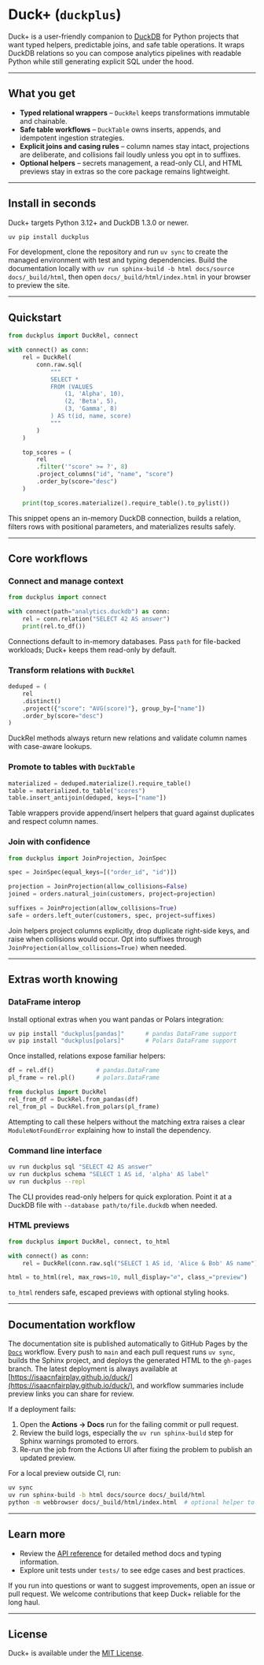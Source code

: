 # Duck+ (`duckplus`)

Duck+ is a user-friendly companion to [DuckDB](https://duckdb.org/) for Python
projects that want typed helpers, predictable joins, and safe table operations.
It wraps DuckDB relations so you can compose analytics pipelines with readable
Python while still generating explicit SQL under the hood.

---

## What you get

- **Typed relational wrappers** – `DuckRel` keeps transformations immutable and
  chainable.
- **Safe table workflows** – `DuckTable` owns inserts, appends, and
  idempotent ingestion strategies.
- **Explicit joins and casing rules** – column names stay intact, projections
  are deliberate, and collisions fail loudly unless you opt in to suffixes.
- **Optional helpers** – secrets management, a read-only CLI, and HTML previews
  stay in extras so the core package remains lightweight.

---

## Install in seconds

Duck+ targets Python 3.12+ and DuckDB 1.3.0 or newer.

```bash
uv pip install duckplus
```

For development, clone the repository and run `uv sync` to create the managed
environment with test and typing dependencies. Build the documentation locally
with `uv run sphinx-build -b html docs/source docs/_build/html`, then open
`docs/_build/html/index.html` in your browser to preview the site.

---

## Quickstart

```python
from duckplus import DuckRel, connect

with connect() as conn:
    rel = DuckRel(
        conn.raw.sql(
            """
            SELECT *
            FROM (VALUES
                (1, 'Alpha', 10),
                (2, 'Beta', 5),
                (3, 'Gamma', 8)
            ) AS t(id, name, score)
            """
        )
    )

    top_scores = (
        rel
        .filter('"score" >= ?', 8)
        .project_columns("id", "name", "score")
        .order_by(score="desc")
    )

    print(top_scores.materialize().require_table().to_pylist())
```

This snippet opens an in-memory DuckDB connection, builds a relation, filters
rows with positional parameters, and materializes results safely.

---

## Core workflows

### Connect and manage context

```python
from duckplus import connect

with connect(path="analytics.duckdb") as conn:
    rel = conn.relation("SELECT 42 AS answer")
    print(rel.to_df())
```

Connections default to in-memory databases. Pass `path` for file-backed
workloads; Duck+ keeps them read-only by default.

### Transform relations with `DuckRel`

```python
deduped = (
    rel
    .distinct()
    .project({"score": "AVG(score)"}, group_by=["name"])
    .order_by(score="desc")
)
```

DuckRel methods always return new relations and validate column names with
case-aware lookups.

### Promote to tables with `DuckTable`

```python
materialized = deduped.materialize().require_table()
table = materialized.to_table("scores")
table.insert_antijoin(deduped, keys=["name"])
```

Table wrappers provide append/insert helpers that guard against duplicates and
respect column names.

### Join with confidence

```python
from duckplus import JoinProjection, JoinSpec

spec = JoinSpec(equal_keys=[("order_id", "id")])

projection = JoinProjection(allow_collisions=False)
joined = orders.natural_join(customers, project=projection)

suffixes = JoinProjection(allow_collisions=True)
safe = orders.left_outer(customers, spec, project=suffixes)
```

Join helpers project columns explicitly, drop duplicate right-side keys, and
raise when collisions would occur. Opt into suffixes through
`JoinProjection(allow_collisions=True)` when needed.

---

## Extras worth knowing

### DataFrame interop

Install optional extras when you want pandas or Polars integration:

```bash
uv pip install "duckplus[pandas]"      # pandas DataFrame support
uv pip install "duckplus[polars]"      # Polars DataFrame support
```

Once installed, relations expose familiar helpers:

```python
df = rel.df()            # pandas.DataFrame
pl_frame = rel.pl()      # polars.DataFrame

from duckplus import DuckRel
rel_from_df = DuckRel.from_pandas(df)
rel_from_pl = DuckRel.from_polars(pl_frame)
```

Attempting to call these helpers without the matching extra raises a clear
``ModuleNotFoundError`` explaining how to install the dependency.

### Command line interface

```bash
uv run duckplus sql "SELECT 42 AS answer"
uv run duckplus schema "SELECT 1 AS id, 'alpha' AS label"
uv run duckplus --repl
```

The CLI provides read-only helpers for quick exploration. Point it at a DuckDB
file with `--database path/to/file.duckdb` when needed.

### HTML previews

```python
from duckplus import DuckRel, connect, to_html

with connect() as conn:
    rel = DuckRel(conn.raw.sql("SELECT 1 AS id, 'Alice & Bob' AS name"))

html = to_html(rel, max_rows=10, null_display="∅", class_="preview")
```

`to_html` renders safe, escaped previews with optional styling hooks.

---

## Documentation workflow

The documentation site is published automatically to GitHub Pages by the
[`Docs`](https://github.com/isaacnfairplay/duck/actions/workflows/docs.yml)
workflow. Every push to `main` and each pull request runs `uv sync`, builds the
Sphinx project, and deploys the generated HTML to the `gh-pages` branch. The
latest deployment is always available at
[https://isaacnfairplay.github.io/duck/](https://isaacnfairplay.github.io/duck/),
and workflow summaries include preview links you can share for review.

If a deployment fails:

1. Open the **Actions → Docs** run for the failing commit or pull request.
2. Review the build logs, especially the `uv run sphinx-build` step for Sphinx
   warnings promoted to errors.
3. Re-run the job from the Actions UI after fixing the problem to publish an
   updated preview.

For a local preview outside CI, run:

```bash
uv sync
uv run sphinx-build -b html docs/source docs/_build/html
python -m webbrowser docs/_build/html/index.html  # optional helper to open the preview
```

---

## Learn more

- Review the [API reference](https://isaacnfairplay.github.io/duck/api_reference.html) for detailed method docs and
  typing information.
- Explore unit tests under `tests/` to see edge cases and best practices.

If you run into questions or want to suggest improvements, open an issue or
pull request. We welcome contributions that keep Duck+ reliable for the long
haul.

---

## License

Duck+ is available under the [MIT License](LICENSE).

